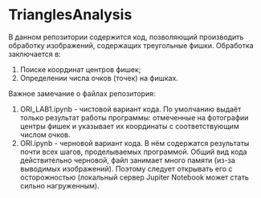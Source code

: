 # TrianglesAnalysis

В данном репозитории содержится код, позволяющий производить обработку изображений, содержащих треугольные фишки. Обработка заключается в:
1) Поиске координат центров фишек;
2) Определении числа очков (точек) на фишках.

Важное замечание о файлах репозитория:
1) ORI_LAB1.ipynb - чистовой вариант кода. По умолчанию выдаёт только результат работы программы: отмеченные на фотографии центры фишек и указывает их координаты с соответствующим числом очков. 
2) ORI.ipynb - черновой вариант кода. В нём содержатся результаты почти всех шагов, проделываемых программой. Общий вид кода действительно черновой, файл занимает много памяти (из-за выводимых изображений). Поэтому следует открывать его с осторожностью (локальный сервер Jupiter Notebook может стать сильно нагруженным).
